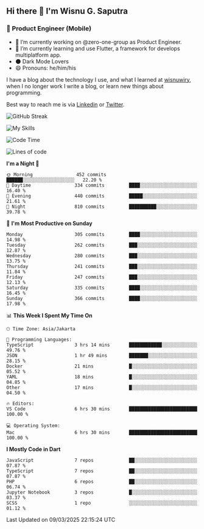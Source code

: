 ## Hi there 👋 I'm Wisnu G. Saputra

### :mobile_phone_off: Product Engineer (Mobile)

- 🔭 I’m currently working on @zero-one-group as Product Engineer.
- 🌱 I’m currently learning and use Flutter, a framework for develops multiplatform app.
- 🌑 Dark Mode Lovers
- 😄 Pronouns: he/him/his

I have a blog about the technology I use, and what I learned at [wisnuwiry](https://wisnuwiry.space/), when I no longer work I write a blog, or learn new things about programming.

Best way to reach me is via [Linkedin](https://www.linkedin.com/in/wisnu-saputra/) or [Twitter](https://twitter.com/wisnuwiry).

![GitHub Streak](https://streak-stats.demolab.com?user=wisnuwiry&theme=dark&hide_border=true)

![My Skills](https://skillicons.dev/icons?i=dart,flutter,kotlin,swift,go,js,css,neovim,git,linux&perline=5)

<!--START_SECTION:waka-->
![Code Time](http://img.shields.io/badge/Code%20Time-1%2C742%20hrs%2024%20mins-blue)

![Lines of code](https://img.shields.io/badge/From%20Hello%20World%20I%27ve%20Written-3.9%20million%20lines%20of%20code-blue)

**I'm a Night 🦉** 

```text
🌞 Morning                452 commits         ██████░░░░░░░░░░░░░░░░░░░   22.20 % 
🌆 Daytime                334 commits         ████░░░░░░░░░░░░░░░░░░░░░   16.40 % 
🌃 Evening                440 commits         █████░░░░░░░░░░░░░░░░░░░░   21.61 % 
🌙 Night                  810 commits         ██████████░░░░░░░░░░░░░░░   39.78 % 
```
📅 **I'm Most Productive on Sunday** 

```text
Monday                   305 commits         ████░░░░░░░░░░░░░░░░░░░░░   14.98 % 
Tuesday                  262 commits         ███░░░░░░░░░░░░░░░░░░░░░░   12.87 % 
Wednesday                280 commits         ███░░░░░░░░░░░░░░░░░░░░░░   13.75 % 
Thursday                 241 commits         ███░░░░░░░░░░░░░░░░░░░░░░   11.84 % 
Friday                   247 commits         ███░░░░░░░░░░░░░░░░░░░░░░   12.13 % 
Saturday                 335 commits         ████░░░░░░░░░░░░░░░░░░░░░   16.45 % 
Sunday                   366 commits         ████░░░░░░░░░░░░░░░░░░░░░   17.98 % 
```


📊 **This Week I Spent My Time On** 

```text
🕑︎ Time Zone: Asia/Jakarta

💬 Programming Languages: 
TypeScript               3 hrs 14 mins       ████████████░░░░░░░░░░░░░   49.76 % 
JSON                     1 hr 49 mins        ███████░░░░░░░░░░░░░░░░░░   28.15 % 
Docker                   21 mins             █░░░░░░░░░░░░░░░░░░░░░░░░   05.52 % 
YAML                     18 mins             █░░░░░░░░░░░░░░░░░░░░░░░░   04.85 % 
Other                    17 mins             █░░░░░░░░░░░░░░░░░░░░░░░░   04.50 % 

🔥 Editors: 
VS Code                  6 hrs 30 mins       █████████████████████████   100.00 % 

💻 Operating System: 
Mac                      6 hrs 30 mins       █████████████████████████   100.00 % 
```

**I Mostly Code in Dart** 

```text
JavaScript               7 repos             ██░░░░░░░░░░░░░░░░░░░░░░░   07.87 % 
TypeScript               7 repos             ██░░░░░░░░░░░░░░░░░░░░░░░   07.87 % 
PHP                      6 repos             ██░░░░░░░░░░░░░░░░░░░░░░░   06.74 % 
Jupyter Notebook         3 repos             █░░░░░░░░░░░░░░░░░░░░░░░░   03.37 % 
SCSS                     1 repo              ░░░░░░░░░░░░░░░░░░░░░░░░░   01.12 % 
```




 Last Updated on 09/03/2025 22:15:24 UTC
<!--END_SECTION:waka-->

